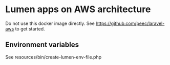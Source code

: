 # Lumen apps on AWS architecture


Do not use this docker image directly. See https://github.com/peec/laravel-aws to get started.

## Environment variables

See resources/bin/create-lumen-env-file.php
